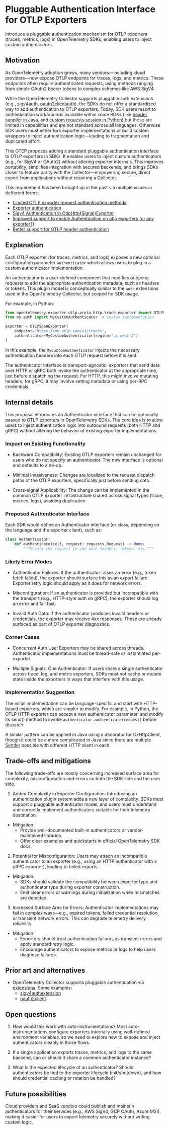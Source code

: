 # Pluggable Authentication Interface for OTLP Exporters

Introduce a pluggable authentication mechanism for OTLP exporters (traces, metrics, logs) in OpenTelemetry SDKs, enabling users to inject custom authenticators.

## Motivation

As OpenTelemetry adoption grows, many vendors—including cloud providers—now expose OTLP endpoints for traces, logs, and metrics. These endpoints often require authenticated requests, using methods ranging from simple OAuth2 bearer tokens to complex schemes like AWS SigV4.

While the OpenTelemetry Collector supports pluggable `auth` extensions (e.g., [sigv4auth](https://github.com/open-telemetry/opentelemetry-collector-contrib/tree/main/extension/sigv4authextension), [oauth2clientauth](https://github.com/open-telemetry/opentelemetry-collector-contrib/tree/main/extension/oauth2clientauthextension)), the SDKs do not offer a standardized way to add authentication to OTLP exporters. Today, SDK users resort to authentication workarounds available within some SDKs (like [header supplier in Java](https://opentelemetry.io/docs/languages/java/sdk/#authentication), and [custom requests session in Python](https://github.com/open-telemetry/opentelemetry-python/issues/4459#issuecomment-2711675191)) but these are limited in capabilities and are not standard across all languages. Otherwise SDK users must either fork exporter implementations or build custom wrappers to inject authentication logic—leading to fragmentation and duplicated effort.

This OTEP proposes adding a standard pluggable authentication interface to OTLP exporters in SDKs. It enables users to inject custom authenticators (e.g., for SigV4 or OAuth2) without altering exporter internals. This improves portability, simplifies integration with secured backends, and brings SDKs closer to feature parity with the Collector—empowering secure, direct export from applications without requiring a Collector.

This requirement has been brought up in the past via multiple issues in defferent forms:
* [Limited OTLP exporter request authentication methods](https://github.com/open-telemetry/opentelemetry-specification/issues/4390)
* [Exporter authentication](https://github.com/open-telemetry/opentelemetry-specification/issues/1344)
* [Sigv4 Authentication in OtlpHttp{Signal}Exporter](https://github.com/open-telemetry/opentelemetry-java/issues/7002)
* [Improved support to enable Authentication on otlp exporters (or any exporter?)](https://github.com/open-telemetry/opentelemetry-java/issues/4590)
* [Better support for OTLP header authentication](https://github.com/open-telemetry/opentelemetry-java/issues/4292)

## Explanation

Each OTLP exporter (for traces, metrics, and logs) exposes a new optional configuration parameter `authenticator` which allows users to plug in a custom authenticator implementation.

An authenticator is a user-defined component that modifies outgoing requests to add the appropriate authentication metadata, such as headers or tokens. This plugin model is conceptually similar to the `auth` extensions used in the OpenTelemetry Collector, but scoped for SDK usage.

For example, in Python:

```python
from opentelemetry.exporter.otlp.proto.http.trace_exporter import OTLPSpanExporter
from my.auth import MyCustomAuthenticator  # Custom implementation

exporter = OTLPSpanExporter(
    endpoint="https://my-otlp.com/v1/traces",
    authenticator=MyCustomAuthenticator(region="us-west-2")
)
```

In this example, the `MyCustomAuthenticator` injects the necessary authentication headers into each OTLP request before it is sent.

The authenticator interface is transport-agnostic: exporters that send data over HTTP or gRPC both invoke the authenticator at the appropriate time, just before dispatching the request. For HTTP, this might involve mutating headers; for gRPC, it may involve setting metadata or using per-RPC credentials.

## Internal details

This proposal introduces an Authenticator interface that can be optionally passed to OTLP exporters in OpenTelemetry SDKs. The core idea is to allow users to inject authentication logic into outbound requests (both HTTP and gRPC) without altering the behavior of existing exporter implementations.

### Impact on Existing Functionality

- Backward Compatibility: Existing OTLP exporters remain unchanged for users who do not specify an authenticator. The new interface is optional and defaults to a no-op.

- Minimal Invasiveness: Changes are localized to the request dispatch paths of the OTLP exporters, specifically just before sending data.

- Cross-signal Applicability: The change can be implemented in the common OTLP exporter infrastructure shared across signal types (trace, metrics, logs), avoiding duplication.

### Proposed Authenticator Interface

Each SDK would define an Authenticator interface (or class, depending on the language and the exporter client), such as:

```python
class Authenticator:
    def authenticate(self, request: requests.Request) -> None:
        """Mutate the request to add auth headers, tokens, etc."""
```

### Likely Error Modes

- Authenticator Failures: If the authenticator raises an error (e.g., token fetch failed), the exporter should surface this as an export failure. Exporter retry logic should apply as it does for network errors.

- Misconfiguration: If an authenticator is provided but incompatible with the transport (e.g., HTTP-style auth on gRPC), the exporter should log an error and fail fast.

- Invalid Auth Data: If the authenticator produces invalid headers or credentials, the exporter may receive 4xx responses. These are already surfaced as part of OTLP exporter diagnostics.

### Corner Cases

- Concurrent Auth Use: Exporters may be shared across threads. Authenticator implementations must be thread-safe or instantiated per-exporter.

- Multiple Signals, One Authenticator: If users share a single authenticator across trace, log, and metric exporters, SDKs must not cache or mutate state inside the exporters in ways that interfere with this usage.

### Implementation Suggestion

The initial implementation can be language-specific and start with HTTP-based exporters, which are simpler to modify. For example, in Python, the OTLP HTTP exporter can accept a new authenticator parameter, and modify its send() method to invoke `authenticator.authenticate(request)` before dispatch.

A similar pattern can be applied in Java using a decorator for OkHttpClient, though it could be a more complicated in Java since there are multiple [Sender](https://opentelemetry.io/docs/languages/java/sdk/#senders) possible with different HTTP client in each.

## Trade-offs and mitigations

The following trade-offs are mostly concerning increased surface area for complexity, misconfiguration and errors on both the SDK side and the user side.

1. Added Complexity in Exporter Configuration: Introducing an authentication plugin system adds a new layer of complexity. SDKs must support a pluggable authenticator model, and users must understand and correctly implement authenticators suitable for their telemetry destination.

  - Mitigation:
    - Provide well-documented built-in authenticators or vendor-maintained libraries.
    - Offer clear examples and quickstarts in official OpenTelemetry SDK docs.

2. Potential for Misconfiguration: Users may attach an incompatible authenticator to an exporter (e.g., using an HTTP authenticator with a gRPC exporter), leading to failed exports.

  - Mitigation:
    - SDKs should validate the compatibility between exporter type and authenticator type during exporter construction.
    - Emit clear errors or warnings during initialization when mismatches are detected.

3. Increased Surface Area for Errors: Authenticator implementations may fail in complex ways—e.g., expired tokens, failed credential resolution, or transient network errors. This can degrade telemetry delivery reliability.

  - Mitigation:
    - Exporters should treat authentication failures as transient errors and apply standard retry logic.
    - Encourage authenticators to expose metrics or logs to help users diagnose failures.

## Prior art and alternatives

- OpenTelemetry Collector supports pluggable authentication via [extensions](https://opentelemetry.io/docs/collector/building/authenticator-extension/). Some examples:
  - [sigv4authextension](https://github.com/open-telemetry/opentelemetry-collector-contrib/tree/main/extension/sigv4authextension)
  - [oauth2client](https://github.com/open-telemetry/opentelemetry-collector-contrib/tree/main/extension/oauth2clientauthextension)

## Open questions

1. How would this work with auto-instrumentations? Most auto-instrumentations configure exporters internally using well-defined environment variables, so we need to explore how to expose and inject authenticators cleanly in those flows.

2. If a single application exports traces, metrics, and logs to the same backend, can or should it share a common authenticator instance?

3. What is the expected lifecycle of an authenticator? Should authenticators be tied to the exporter lifecycle (init/shutdown), and how should credential caching or rotation be handled?

## Future possibilities

Cloud providers and SaaS vendors could publish and maintain authenticators for their services (e.g., AWS SigV4, GCP OAuth, Azure MSI), making it easier for users to export telemetry securely without writing custom logic.
